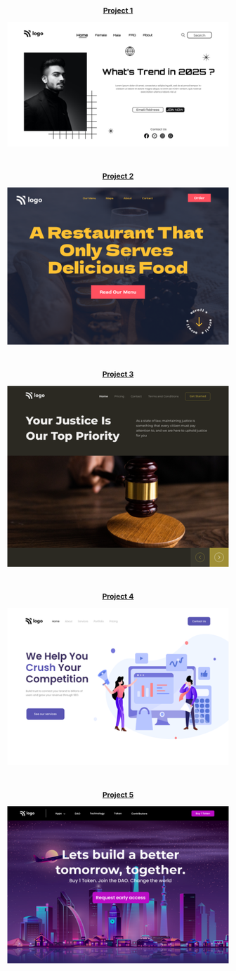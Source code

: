 <h3 align="center">

[Project 1](./Project%2001/)
</h3>

![Project 1](./Project%2001/1.png)

<br>

<h3 align="center">

[Project 2](./Project%2002/)
</h3>

![Project 2](./Project%2002/2.png)

<br>

<h3 align="center">

[Project 3](./Project%2003/)
</h3>

![Project 3](./Project%2003/3.png)

<br>

<h3 align="center">

[Project 4](./Project%2004/)
</h3>

![Project 4](./Project%2004/4.png)

<br>

<h3 align="center">

[Project 5](./Project%2005/)
</h3>

![Project 5](./Project%2005/5.png)

<br>